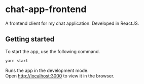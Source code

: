 # chat-app-frontend
A frontend client for my chat application. Developed in ReactJS.

## Getting started

To start the app, use the following command.

```bash
yarn start
```

Runs the app in the development mode.\
Open [http://localhost:3000](http://localhost:3000) to view it in the browser.
